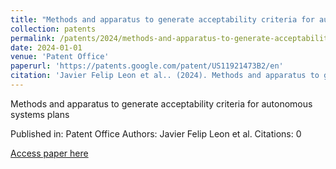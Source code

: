 ```yaml
---
title: "Methods and apparatus to generate acceptability criteria for autonomous systems plans"
collection: patents
permalink: /patents/2024/methods-and-apparatus-to-generate-acceptability-cr
date: 2024-01-01
venue: 'Patent Office'
paperurl: 'https://patents.google.com/patent/US11921473B2/en'
citation: 'Javier Felip Leon et al.. (2024). Methods and apparatus to generate acceptability criteria for autonomous systems plans. Patent Office.'
---
```


Methods and apparatus to generate acceptability criteria for autonomous systems plans

Published in: Patent Office
Authors: Javier Felip Leon et al.
Citations: 0

[Access paper here](https://patents.google.com/patent/US11921473B2/en)
